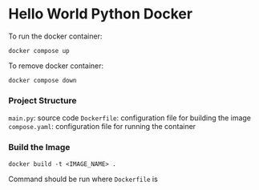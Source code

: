 # Hello World Python Docker
To run the docker container:
```
docker compose up
```

To remove docker container:
```
docker compose down
```

### Project Structure
`main.py`: source code
`Dockerfile`: configuration file for building the image
`compose.yaml`: configuration file for running the container

### Build the Image
```
docker build -t <IMAGE_NAME> .
```
Command should be run where `Dockerfile` is
